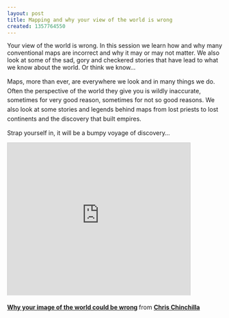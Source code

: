 ```yaml
---
layout: post
title: Mapping and why your view of the world is wrong
created: 1357764550
---
```

<p>Your view of the world is wrong. In this session we learn how and why many conventional maps are incorrect and why it may or may not matter. We also look at some of the sad, gory and checkered stories that have lead to what we know about the world. Or think we know&hellip;</p><p><span style="line-height: 1.538em;">Maps, more than ever, are everywhere we look and in many things we do. Often the perspective of the world they give you is wildly inaccurate, sometimes for very good reason, sometimes for not so good reasons. We also look at some stories and legends behind maps from lost priests to lost continents and the discovery that built empires.</span></p><p>Strap yourself in, it will be a bumpy voyage of discovery&hellip;</p><p><iframe allowfullscreen="" frameborder="0" height="356" marginheight="0" marginwidth="0" mozallowfullscreen="" scrolling="no" src="http://www.slideshare.net/slideshow/embed_code/17894869" style="border:1px solid #CCC;border-width:1px 1px 0;margin-bottom:5px" webkitallowfullscreen="" width="427"></iframe></p><div style="margin-bottom:5px"><strong><a href="http://www.slideshare.net/chrischinchilla/why-your-image-of-the-world-could-be-wrong" target="_blank" title="Why your image of the world could be wrong">Why your image of the world could be wrong</a> </strong> from <strong><a href="http://www.slideshare.net/chrischinchilla" target="_blank">Chris Chinchilla</a></strong></div>
